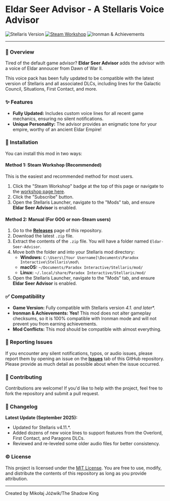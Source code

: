 # Eldar Seer Advisor - A Stellaris Voice Advisor

![Stellaris Version](https://img.shields.io/badge/Stellaris-4.1.*-blue.svg)
[![Steam Workshop](https://img.shields.io/badge/Steam-Workshop-lightgrey.svg)](https://steamcommunity.com/sharedfiles/filedetails/?id=2409592808)
![Ironman & Achievements](https://img.shields.io/badge/Achievements-Compatible-brightgreen.svg)

---

### 🚀 Overview

Tired of the default game advisor? **Eldar Seer Advisor** adds the advisor with a voice of Eldar annoucer from Dawn of War II.

This voice pack has been fully updated to be compatible with the latest version of Stellaris and all associated DLCs, including lines for the Galactic Council, Situations, First Contact, and more.

### ✨ Features

* **Fully Updated:** Includes custom voice lines for all recent game mechanics, ensuring no silent notifications.
* **Unique Personality:** The advisor provides an enigmatic tone for your empire, worthy of an ancient Eldar Empire!

### 🔧 Installation

You can install this mod in two ways:

#### Method 1: Steam Workshop (Recommended)

This is the easiest and recommended method for most users.

1.  Click the "Steam Workshop" badge at the top of this page or navigate to the [workshop page here](https://steamcommunity.com/sharedfiles/filedetails/?id=2409592808).
2.  Click the "Subscribe" button.
3.  Open the Stellaris Launcher, navigate to the "Mods" tab, and ensure **Eldar Seer Advisor** is enabled.

#### Method 2: Manual (For GOG or non-Steam users)

1.  Go to the [**Releases**](https://github.com/TheShadowKing19/Eldar-Seer-Advisor/releases) page of this repository.
2.  Download the latest `.zip` file.
3.  Extract the contents of the `.zip` file. You will have a folder named `Eldar-Seer-Advisor`.
4.  Move both the folder and into your Stellaris mod directory:
    * **Windows:** `C:\Users\[Your Username]\Documents\Paradox Interactive\Stellaris\mod\`
    * **macOS:** `~/Documents/Paradox Interactive/Stellaris/mod/`
    * **Linux:** `~/.local/share/Paradox Interactive/Stellaris/mod/`
5.  Open the Stellaris Launcher, navigate to the "Mods" tab, and ensure **Eldar Seer Advisor** is enabled.

### ✅ Compatibility

* **Game Version:** Fully compatible with Stellaris version **4.1.* and later**.
* **Ironman & Achievements:** **Yes!** This mod does not alter gameplay checksums, so it is 100% compatible with Ironman mode and will not prevent you from earning achievements.
* **Mod Conflicts:** This mod should be compatible with almost everything.

### 🐛 Reporting Issues

If you encounter any silent notifications, typos, or audio issues, please report them by opening an issue on the [**Issues**](https://github.com/TheShadowKing19/Eldar-Seer-Advisor/issues) tab of this GitHub repository. Please provide as much detail as possible about when the issue occurred.

### 🤝 Contributing

Contributions are welcome! If you'd like to help with the project, feel free to fork the repository and submit a pull request.

### 📜 Changelog

**Latest Update (September 2025):**
* Updated for Stellaris v4.11.*.
* Added dozens of new voice lines to support features from the Overlord, First Contact, and Paragons DLCs.
* Reviewed and re-leveled some older audio files for better consistency.

### ©️ License

This project is licensed under the [MIT License](LICENSE.md). You are free to use, modify, and distribute the contents of this repository as long as you provide attribution.

---
Created by Mikołaj Jóźwik/The Shadow King
